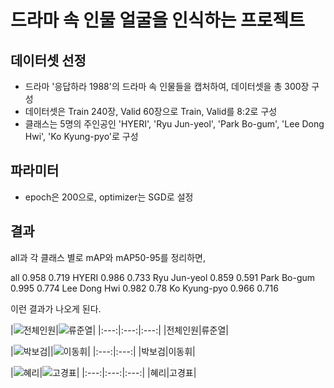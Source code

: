 # 드라마 속 인물 얼굴을 인식하는 프로젝트

## 데이터셋 선정
- 드라마 '응답하라 1988'의 드라마 속 인물들을 캡처하여, 데이터셋을 총 300장 구성
- 데이터셋은 Train 240장, Valid 60장으로 Train, Valid를 8:2로 구성
- 클래스는 5명의 주인공인 'HYERI', 'Ryu Jun-yeol', 'Park Bo-gum', 'Lee Dong Hwi', 'Ko Kyung-pyo'로 구성

## 파라미터
- epoch은 200으로, optimizer는 SGD로 설정

## 결과

all과 각 클래스 별로 mAP와 mAP50-95를 정리하면,

all 0.958 0.719
HYERI 0.986 0.733
Ryu Jun-yeol 0.859  0.591
Park Bo-gum 0.995 0.774
Lee Dong Hwi 0.982 0.78
Ko Kyung-pyo 0.966 0.716

이런 결과가 나오게 된다. 

|![전체인원](https://github.com/NamOhSeung/Oh-Seung-Nam/assets/98510923/4d0aefe2-9d07-41d7-a8cb-07e94db1a175)|![류준열](https://github.com/NamOhSeung/Oh-Seung-Nam/assets/98510923/c174efff-e3b8-4cbc-82d9-b90def324b1f)|
|:---:|:---:|:---:|
|전체인원|류준열|

|![박보검](https://github.com/NamOhSeung/Oh-Seung-Nam/assets/98510923/55eacb48-863c-4d39-a9a3-c6e7bd60b207)||![이동휘](https://github.com/NamOhSeung/Oh-Seung-Nam/assets/98510923/4d95e74b-81d4-48ac-91e2-07b26c37ad75)|
|:---:|:---:|
|박보검|이동휘|

|![혜리](https://github.com/NamOhSeung/Oh-Seung-Nam/assets/98510923/a07d9c7e-3bfe-430d-8300-962ad25f44b5)|![고경표](https://github.com/NamOhSeung/Oh-Seung-Nam/assets/98510923/a55eda39-94c1-401f-b1b9-a43995e2321f)|
|:---:|:---:|:---:|
|혜리|고경표|
